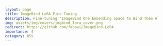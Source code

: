 ```yaml
---
layout: page
title: ImageBind LoRA Fine-Tuning
description: Fine-tuning "ImageBind One Embedding Space to Bind Them All" using Low Rank Adaptation (LoRA)
img: assets/img/covers/imgbind_lora_cover.png
redirect: https://github.com/fabawi/ImageBind-LoRA
importance: 4
category: OSS
---
```

